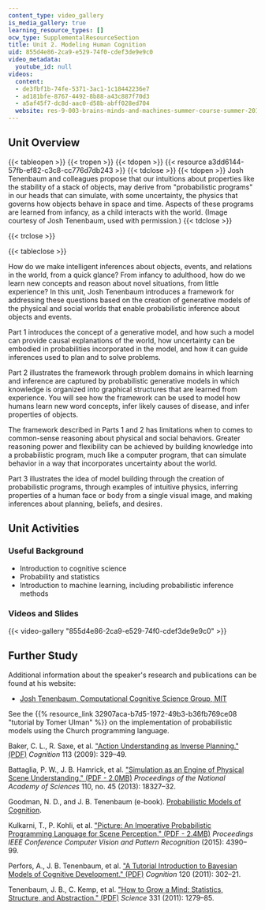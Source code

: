 ```yaml
---
content_type: video_gallery
is_media_gallery: true
learning_resource_types: []
ocw_type: SupplementalResourceSection
title: Unit 2. Modeling Human Cognition
uid: 855d4e86-2ca9-e529-74f0-cdef3de9e9c0
video_metadata:
  youtube_id: null
videos:
  content:
  - de3fbf1b-74fe-5371-3ac1-1c18442236e7
  - ad181bfe-8767-4492-8b88-a43c887f70d3
  - a5af45f7-dc8d-aac0-d58b-abff028ed704
  website: res-9-003-brains-minds-and-machines-summer-course-summer-2015
---
```


Unit Overview
-------------

{{< tableopen >}}
{{< tropen >}}
{{< tdopen >}}
{{< resource a3dd6144-57fb-ef82-c3c8-cc776d7db243 >}}
{{< tdclose >}}
{{< tdopen >}}
Josh Tenenbaum and colleagues propose that our intuitions about properties like the stability of a stack of objects, may derive from "probabilistic programs" in our heads that can simulate, with some uncertainty, the physics that governs how objects behave in space and time. Aspects of these programs are learned from infancy, as a child interacts with the world. (Image courtesy of Josh Tenenbaum, used with permission.)
{{< tdclose >}}

{{< trclose >}}

{{< tableclose >}}

How do we make intelligent inferences about objects, events, and relations in the world, from a quick glance? From infancy to adulthood, how do we learn new concepts and reason about novel situations, from little experience? In this unit, Josh Tenenbaum introduces a framework for addressing these questions based on the creation of generative models of the physical and social worlds that enable probabilistic inference about objects and events.

Part 1 introduces the concept of a generative model, and how such a model can provide causal explanations of the world, how uncertainty can be embodied in probabilities incorporated in the model, and how it can guide inferences used to plan and to solve problems.

Part 2 illustrates the framework through problem domains in which learning and inference are captured by probabilistic generative models in which knowledge is organized into graphical structures that are learned from experience. You will see how the framework can be used to model how humans learn new word concepts, infer likely causes of disease, and infer properties of objects.

The framework described in Parts 1 and 2 has limitations when to comes to common-sense reasoning about physical and social behaviors. Greater reasoning power and flexibility can be achieved by building knowledge into a probabilistic program, much like a computer program, that can simulate behavior in a way that incorporates uncertainty about the world.

Part 3 illustrates the idea of model building through the creation of probabilistic programs, through examples of intuitive physics, inferring properties of a human face or body from a single visual image, and making inferences about planning, beliefs, and desires.

Unit Activities
---------------

### Useful Background

*   Introduction to cognitive science
*   Probability and statistics
*   Introduction to machine learning, including probabilistic inference methods

### Videos and Slides

{{< video-gallery "855d4e86-2ca9-e529-74f0-cdef3de9e9c0" >}}


Further Study
-------------

Additional information about the speaker's research and publications can be found at his website:

*   [Josh Tenenbaum, Computational Cognitive Science Group, MIT](http://cocosci.mit.edu/)

See the {{% resource_link 32907aca-b7d5-1972-49b3-b36fb769ce08 "tutorial by Tomer Ulman" %}} on the implementation of probabilistic models using the Church programming language.

Baker, C. L., R. Saxe, et al. ["Action Understanding as Inverse Planning." (PDF)](https://pdfs.semanticscholar.org/a4f1/eed4b436840dad9b98a4415cab61ec75dd61.pdf) _Cognition_ 113 (2009): 329–49.

Battaglia, P. W., J. B. Hamrick, et al. ["Simulation as an Engine of Physical Scene Understanding." (PDF - 2.0MB)](http://www.pnas.org/content/pnas/110/45/18327.full.pdf) _Proceedings of the National Academy of Sciences_ 110, no. 45 (2013): 18327–32.

Goodman, N. D., and J. B. Tenenbaum (e-book). [Probabilistic Models of Cognition](http://probmods.org/).

Kulkarni, T., P. Kohli, et al. ["Picture: An Imperative Probabilistic Programming Language for Scene Perception." (PDF - 2.4MB)](http://www.cv-foundation.org/openaccess/content_cvpr_2015/papers/Kulkarni_Picture_A_Probabilistic_2015_CVPR_paper.pdf) _Proceedings IEEE Conference Computer Vision and Pattern Recognition_ (2015): 4390–99.

Perfors, A., J. B. Tenenbaum, et al. ["A Tutorial Introduction to Bayesian Models of Cognitive Development." (PDF)](http://cocosci.berkeley.edu/tom/papers/LabPublications/BayesCogDev.pdf) _Cognition_ 120 (2011): 302–21.

Tenenbaum, J. B., C. Kemp, et al. ["How to Grow a Mind: Statistics, Structure, and Abstraction." (PDF)](http://web.mit.edu/cocosci/Papers/tkgg-science11-reprint.pdf) _Science_ 331 (2011): 1279–85.